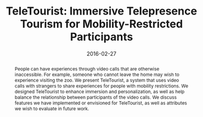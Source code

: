 ---
abstract: |-
  People can have experiences through video calls that are otherwise inaccessible. For example, someone who cannot leave the home may wish to experience visiting the zoo. We present TeleTourist, a system that uses video calls with strangers to share experiences for people with mobility restrictions. We designed TeleTourist to enhance immersion and personalization, as well as help balance the relationship between participants of the video calls. We discuss features we have implemented or envisioned for TeleTourist, as well as attributes we wish to evaluate in future work.
authors:
- Lilian de Greef
- Meredith Ringel Morris
- Kori Inkpen
bibtex: |-
  @inproceedings{deGreef:2016:TIT:2818052.2869082,
   author = {de Greef, Lilian and Morris, Meredith and Inkpen, Kori},
   title = {TeleTourist: Immersive Telepresence Tourism for Mobility-Restricted Participants},
   booktitle = {Proceedings of the 19th ACM Conference on Computer Supported Cooperative Work and Social Computing Companion},
   series = {CSCW '16 Companion},
   year = {2016},
   isbn = {978-1-4503-3950-6},
   location = {San Francisco, California, USA},
   pages = {273--276},
   numpages = {4},
   url = {http://doi.acm.org/10.1145/2818052.2869082},
   doi = {10.1145/2818052.2869082},
   acmid = {2869082},
   publisher = {ACM},
   address = {New York, NY, USA},
   keywords = {Telepresence, accessibility, mobile, virtual tourism},
  }
blurb: |-
  During an internship at Microsoft Reserach, I created TeleTourist — a system that uses video calls with strangers to share experiences for people with mobility restrictions. I began the development of features for the system to enhance immersion and personalization, as well as help balance the relationship between participants of the video calls. This project was published as a poster at CSCW '16.
caption: ''
citation: |-
  Lilian de Greef, Meredith Morris, and Kori Inkpen. 2016. TeleTourist: Immersive Telepresence Tourism for Mobility-Restricted Participants. In Proceedings of the 19th ACM Conference on Computer Supported Cooperative Work and Social Computing Companion (CSCW '16). ACM, New York, NY, USA, 273-276. DOI=http://dx.doi.org/10.1145/2818052.2869082
conference: ACM Conference on Computer Supported Cooperative Work and Social Computing Companion
  (CSCW), 2016
date: '2016-02-27'
image: '/img/pubs/TeleTourist_image.jpg'
location: 'Microsoft Research Redmond'
posterabstract: /pdfs/TeleTourist.pdf
poster: /pdfs/TeleTourist_poster.pdf
thumbnail: '/img/pubs/TeleTourist_thumbnail.jpg'
title: 'TeleTourist: Immersive Telepresence Tourism for Mobility-Restricted Participants'
year: 2015
---